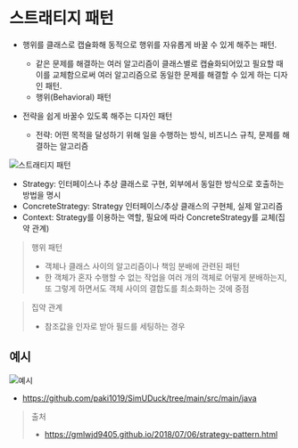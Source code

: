 # 스트래티지 패턴

- 행위를 클래스로 캡슐화해 동적으로 행위를 자유롭게 바꿀 수 있게 해주는 패턴.

  - 같은 문제를 해결하는 여러 알고리즘이 클래스별로 캡슐화되어있고 필요할 때 이를 교체함으로써 여러 알고리즘으로 동일한 문제를 해결할 수 있게 하는 디자인 패턴.
  - 행위(Behavioral) 패턴

- 전략을 쉽게 바꿀수 있도록 해주는 디자인 패턴
  - 전략: 어떤 목적을 달성하기 위해 일을 수행하는 방식, 비즈니스 규칙, 문제를 해결하는 알고리즘

![스트래티지 패턴](https://gmlwjd9405.github.io/images/design-pattern-strategy/strategy-pattern.png)

- Strategy: 인터페이스나 추상 클래스로 구현, 외부에서 동일한 방식으로 호출하는 방법을 명시
- ConcreteStrategy: Strategy 인터페이스/추상 클래스의 구현체, 실제 알고리즘
- Context: Strategy를 이용하는 역할, 필요에 따라 ConcreteStrategy를 교체(집약 관계)

> 행위 패턴
>
> - 객체나 클래스 사이의 알고리즘이나 책임 분배에 관련된 패턴
> - 한 객체가 혼자 수행할 수 없는 작업을 여러 개의 객체로 어떻게 분배하는지, 또 그렇게 하면서도 객체 사이의 결합도를 최소화하는 것에 중점

> 집약 관계
>
> - 참조값을 인자로 받아 필드를 세팅하는 경우

## 예시

![예시](https://t1.daumcdn.net/cfile/tistory/99B3E8415D04F51C18)

- https://github.com/paki1019/SimUDuck/tree/main/src/main/java

> 출처
>
> - https://gmlwjd9405.github.io/2018/07/06/strategy-pattern.html

